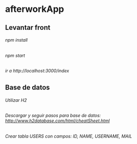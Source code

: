 # afterworkApp

## Levantar front
###### npm install
###### npm start
###### ir a http://localhost:3000/index

## Base de datos
###### Utilizar H2
###### Descargar y seguir pasos para base de datos: http://www.h2database.com/html/cheatSheet.html
###### Crear tabla USERS con campos: ID, NAME, USERNAME, MAIL